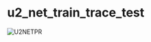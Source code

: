 # u2_net_train_trace_test
![U2NETPR](https://github.com/JAVerma/u2_net_train_trace_test/assets/95459252/7ab04331-1bc3-4d32-b74e-2891a8309ae3)
